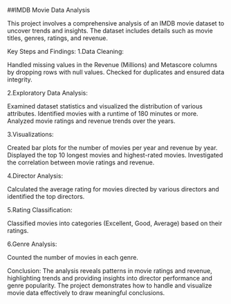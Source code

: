 ##IMDB Movie Data Analysis

This project involves a comprehensive analysis of an IMDB movie dataset to uncover trends and insights. The dataset includes details such as movie titles, genres, ratings, and revenue.

Key Steps and Findings:
1.Data Cleaning:

Handled missing values in the Revenue (Millions) and Metascore columns by dropping rows with null values.
Checked for duplicates and ensured data integrity.

2.Exploratory Data Analysis:

Examined dataset statistics and visualized the distribution of various attributes.
Identified movies with a runtime of 180 minutes or more.
Analyzed movie ratings and revenue trends over the years.

3.Visualizations:

Created bar plots for the number of movies per year and revenue by year.
Displayed the top 10 longest movies and highest-rated movies.
Investigated the correlation between movie ratings and revenue.

4.Director Analysis:

Calculated the average rating for movies directed by various directors and identified the top directors.

5.Rating Classification:

Classified movies into categories (Excellent, Good, Average) based on their ratings.

6.Genre Analysis:

Counted the number of movies in each genre.

Conclusion:
The analysis reveals patterns in movie ratings and revenue, highlighting trends and providing insights into director performance and genre popularity. The project demonstrates how to handle and visualize movie data effectively to draw meaningful conclusions.
